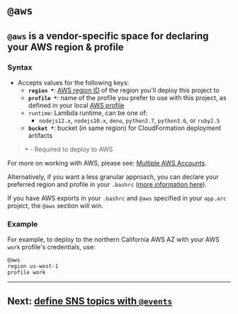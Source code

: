 # `@aws`

## `@aws` is a vendor-specific space for declaring your AWS region & profile

### Syntax
- Accepts values for the following keys:
  - **`region *`**: [AWS region ID](https://docs.aws.amazon.com/general/latest/gr/rande.html) of the region you'll deploy this project to
  - **`profile *`**: name of the profile you prefer to use with this project, as defined in your local [AWS profile](/quickstart)
  - `runtime`: Lambda runtime, can be one of:
    - `nodejs12.x`, `nodejs10.x`, `deno`, `python3.7`, `python3.6`, or `ruby2.5`
  - **`bucket *`**: bucket (in same region) for CloudFormation deployment artifacts

> **`*`** - Required to deploy to AWS

For more on working with AWS, please see: [Multiple AWS Accounts](/guides/multiple-aws-accounts).

Alternatively, if you want a less granular approach, you can declare your preferred region and profile in your `.bashrc` ([more information here](https://docs.aws.amazon.com/cli/latest/userguide/cli-environment.html)).

If you have AWS exports in your `.bashrc` and `@aws` specified in your `app.arc` project, the `@aws` section will win.

### Example
For example, to deploy to the northern California AWS AZ with your AWS `work` profile's credentials, use:

```arc
@aws
region us-west-1
profile work
```

<!-- ### Custom Runtimes with AWS Lambda Layers
If you want to use a custom runtime with Lambda Layers you need to set `runtime` to `provided` and set the following key:
  - `layer`: [ARN](https://docs.aws.amazon.com/general/latest/gr/aws-arns-and-namespaces.html) for the [Custom Lambda Runtime](https://docs.aws.amazon.com/lambda/latest/dg/runtimes-custom.html)

For example, to deploy to Oregon AWS AZ with your AWS `default` profile's credentials and using a custom Node.js 10 runtime, use:

```arc
@aws
region us-west-2
profile default
runtime provided
layer arn:aws:lambda:us-west-2:800406105498:layer:nsolid-node-10:6
``` -->

---

## Next: [define SNS topics with `@events`](/reference/arc/events)
